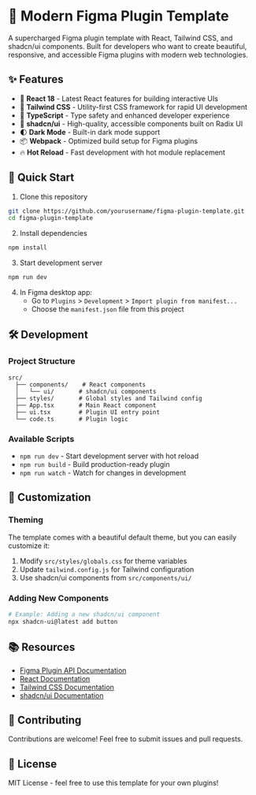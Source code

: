 # 🎨 Modern Figma Plugin Template

A supercharged Figma plugin template with React, Tailwind CSS, and shadcn/ui components. Built for developers who want to create beautiful, responsive, and accessible Figma plugins with modern web technologies.

## ✨ Features

- 🚀 **React 18** - Latest React features for building interactive UIs
- 💅 **Tailwind CSS** - Utility-first CSS framework for rapid UI development
- 🎯 **TypeScript** - Type safety and enhanced developer experience
- 🧩 **shadcn/ui** - High-quality, accessible components built on Radix UI
- 🌓 **Dark Mode** - Built-in dark mode support
- 📦 **Webpack** - Optimized build setup for Figma plugins
- 🔥 **Hot Reload** - Fast development with hot module replacement

## 🚀 Quick Start

1. Clone this repository
```bash
git clone https://github.com/yourusername/figma-plugin-template.git
cd figma-plugin-template
```

2. Install dependencies
```bash
npm install
```

3. Start development server
```bash
npm run dev
```

4. In Figma desktop app:
   - Go to `Plugins` > `Development` > `Import plugin from manifest...`
   - Choose the `manifest.json` file from this project

## 🛠️ Development

### Project Structure
```
src/
  ├── components/    # React components
  │   └── ui/       # shadcn/ui components
  ├── styles/       # Global styles and Tailwind config
  ├── App.tsx       # Main React component
  ├── ui.tsx        # Plugin UI entry point
  └── code.ts       # Plugin logic
```

### Available Scripts

- `npm run dev` - Start development server with hot reload
- `npm run build` - Build production-ready plugin
- `npm run watch` - Watch for changes in development

## 🎨 Customization

### Theming
The template comes with a beautiful default theme, but you can easily customize it:

1. Modify `src/styles/globals.css` for theme variables
2. Update `tailwind.config.js` for Tailwind configuration
3. Use shadcn/ui components from `src/components/ui/`

### Adding New Components
```bash
# Example: Adding a new shadcn/ui component
npx shadcn-ui@latest add button
```

## 📚 Resources

- [Figma Plugin API Documentation](https://www.figma.com/plugin-docs/)
- [React Documentation](https://react.dev/)
- [Tailwind CSS Documentation](https://tailwindcss.com/docs)
- [shadcn/ui Documentation](https://ui.shadcn.com/)

## 🤝 Contributing

Contributions are welcome! Feel free to submit issues and pull requests.

## 📝 License

MIT License - feel free to use this template for your own plugins!
